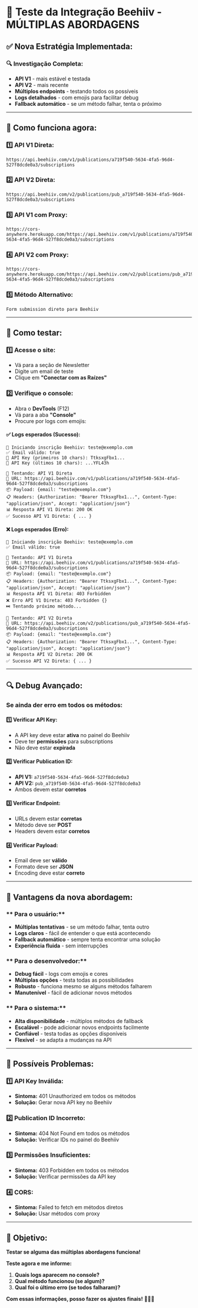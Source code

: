 # 🧪 Teste da Integração Beehiiv - MÚLTIPLAS ABORDAGENS

## ✅ Nova Estratégia Implementada:

### **🔍 Investigação Completa:**
- **API V1** - mais estável e testada
- **API V2** - mais recente
- **Múltiplos endpoints** - testando todos os possíveis
- **Logs detalhados** - com emojis para facilitar debug
- **Fallback automático** - se um método falhar, tenta o próximo

---

## 🚀 Como funciona agora:

### **1️⃣ API V1 Direta:**
```
https://api.beehiiv.com/v1/publications/a719f540-5634-4fa5-96d4-527f8dcde0a3/subscriptions
```

### **2️⃣ API V2 Direta:**
```
https://api.beehiiv.com/v2/publications/pub_a719f540-5634-4fa5-96d4-527f8dcde0a3/subscriptions
```

### **3️⃣ API V1 com Proxy:**
```
https://cors-anywhere.herokuapp.com/https://api.beehiiv.com/v1/publications/a719f540-5634-4fa5-96d4-527f8dcde0a3/subscriptions
```

### **4️⃣ API V2 com Proxy:**
```
https://cors-anywhere.herokuapp.com/https://api.beehiiv.com/v2/publications/pub_a719f540-5634-4fa5-96d4-527f8dcde0a3/subscriptions
```

### **5️⃣ Método Alternativo:**
```
Form submission direto para Beehiiv
```

---

## 🧪 Como testar:

### **1️⃣ Acesse o site:**
- Vá para a seção de Newsletter
- Digite um email de teste
- Clique em **"Conectar com as Raízes"**

### **2️⃣ Verifique o console:**
- Abra o **DevTools** (F12)
- Vá para a aba **"Console"**
- Procure por logs com emojis:

#### **✅ Logs esperados (Sucesso):**
```
🚀 Iniciando inscrição Beehiiv: teste@exemplo.com
✅ Email válido: true
🔑 API Key (primeiros 10 chars): TtksxgFbx1...
🔑 API Key (últimos 10 chars): ...YFL43h

🔄 Tentando: API V1 Direta
📍 URL: https://api.beehiiv.com/v1/publications/a719f540-5634-4fa5-96d4-527f8dcde0a3/subscriptions
📦 Payload: {email: "teste@exemplo.com"}
📋 Headers: {Authorization: "Bearer TtksxgFbx1...", Content-Type: "application/json", Accept: "application/json"}
📊 Resposta API V1 Direta: 200 OK
✅ Sucesso API V1 Direta: { ... }
```

#### **❌ Logs esperados (Erro):**
```
🚀 Iniciando inscrição Beehiiv: teste@exemplo.com
✅ Email válido: true

🔄 Tentando: API V1 Direta
📍 URL: https://api.beehiiv.com/v1/publications/a719f540-5634-4fa5-96d4-527f8dcde0a3/subscriptions
📦 Payload: {email: "teste@exemplo.com"}
📋 Headers: {Authorization: "Bearer TtksxgFbx1...", Content-Type: "application/json", Accept: "application/json"}
📊 Resposta API V1 Direta: 403 Forbidden
❌ Erro API V1 Direta: 403 Forbidden {}
⏭️ Tentando próximo método...

🔄 Tentando: API V2 Direta
📍 URL: https://api.beehiiv.com/v2/publications/pub_a719f540-5634-4fa5-96d4-527f8dcde0a3/subscriptions
📦 Payload: {email: "teste@exemplo.com"}
📋 Headers: {Authorization: "Bearer TtksxgFbx1...", Content-Type: "application/json", Accept: "application/json"}
📊 Resposta API V2 Direta: 200 OK
✅ Sucesso API V2 Direta: { ... }
```

---

## 🔍 Debug Avançado:

### **Se ainda der erro em todos os métodos:**

#### **1️⃣ Verificar API Key:**
- A API key deve estar **ativa** no painel do Beehiiv
- Deve ter **permissões** para subscriptions
- Não deve estar **expirada**

#### **2️⃣ Verificar Publication ID:**
- **API V1:** `a719f540-5634-4fa5-96d4-527f8dcde0a3`
- **API V2:** `pub_a719f540-5634-4fa5-96d4-527f8dcde0a3`
- Ambos devem estar **corretos**

#### **3️⃣ Verificar Endpoint:**
- URLs devem estar **corretas**
- Método deve ser **POST**
- Headers devem estar **corretos**

#### **4️⃣ Verificar Payload:**
- Email deve ser **válido**
- Formato deve ser **JSON**
- Encoding deve estar **correto**

---

## 🎯 Vantagens da nova abordagem:

### ** Para o usuário:**
- **Múltiplas tentativas** - se um método falhar, tenta outro
- **Logs claros** - fácil de entender o que está acontecendo
- **Fallback automático** - sempre tenta encontrar uma solução
- **Experiência fluida** - sem interrupções

### ** Para o desenvolvedor:**
- **Debug fácil** - logs com emojis e cores
- **Múltiplas opções** - testa todas as possibilidades
- **Robusto** - funciona mesmo se alguns métodos falharem
- **Manutenível** - fácil de adicionar novos métodos

### ** Para o sistema:**
- **Alta disponibilidade** - múltiplos métodos de fallback
- **Escalável** - pode adicionar novos endpoints facilmente
- **Confiável** - testa todas as opções disponíveis
- **Flexível** - se adapta a mudanças na API

---

## 🚨 Possíveis Problemas:

### **1️⃣ API Key Inválida:**
- **Sintoma:** 401 Unauthorized em todos os métodos
- **Solução:** Gerar nova API key no Beehiiv

### **2️⃣ Publication ID Incorreto:**
- **Sintoma:** 404 Not Found em todos os métodos
- **Solução:** Verificar IDs no painel do Beehiiv

### **3️⃣ Permissões Insuficientes:**
- **Sintoma:** 403 Forbidden em todos os métodos
- **Solução:** Verificar permissões da API key

### **4️⃣ CORS:**
- **Sintoma:** Failed to fetch em métodos diretos
- **Solução:** Usar métodos com proxy

---

## 🎯 Objetivo:

**Testar se alguma das múltiplas abordagens funciona!**

**Teste agora e me informe:**
1. **Quais logs aparecem no console?**
2. **Qual método funcionou (se algum)?**
3. **Qual foi o último erro (se todos falharam)?**

**Com essas informações, posso fazer os ajustes finais!** 🚀✨🔥
